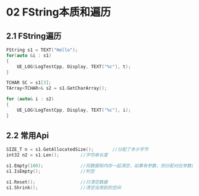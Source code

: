 # 02 FString本质和遍历

## 2.1 FString遍历

```C++
FString s1 = TEXT("Hello");
for(auto &i : s1)
{
	UE_LOG(LogTestCpp, Display, TEXT("%c"), t);
}

TCHAR SC = s1[3];
TArray<TCHAR>& s2 = s1.GetCharArray();

for (auto& i : s2)
{
	UE_LOG(LogTestCpp, Display, TEXT("%c"), i);
}
```

## 2.2 常用Api

```C++
SIZE_T n = s1.GetAllocatedSize();		//分配了多少字节
int32 n2 = s1.Len();		//字符串长度

s1.Empty(100);				//将数据和内存一起清空，如果有参数，则分配对应参数的size
s1.IsEmpty();				//判空

s1.Reset();					//只清空数据
s1.Shrink();				//清空没用到的空间
```

